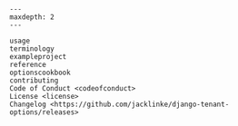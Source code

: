 ```{include} ../README.md

```

[license]: license
[contributor guide]: contributing
[command-line reference]: usage

```{toctree}
---
maxdepth: 2
---

usage
terminology
exampleproject
reference
optionscookbook
contributing
Code of Conduct <codeofconduct>
License <license>
Changelog <https://github.com/jacklinke/django-tenant-options/releases>
```
